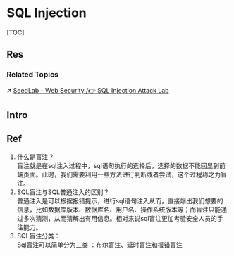 # SQL Injection

[TOC]



## Res
### Related Topics
↗ [SeedLab - Web Security /👉 SQL Injection Attack Lab](../../../../../☠️%20Kill%20Chain/🎯%20Cyber%20Ranges%20&%20Labs/🧪%20Ranges%20&%20Security%20Labs/SEED%20Project/SeedLab%20-%20Web%20Security.md#👉%20SQL%20Injection%20Attack%20Lab)



## Intro


## Ref
[👍 SQL注入之盲注简单总结]: https://www.cnblogs.com/zane-s/articles/12371820.html
1. 什么是盲注？  
    盲注就是在sql注入过程中，sql语句执行的选择后，选择的数据不能回显到前端页面。此时，我们需要利用一些方法进行判断或者尝试，这个过程称之为盲注。
2. SQL盲注与SQL普通注入的区别？  
    普通注入是可以根据报错提示，进行sql语句注入从而，直接爆出我们想要的信息，比如数据库版本、数据库名、用户名、操作系统版本等；而盲注只能通过多次猜测，从而猜解出有用信息。相对来说sql盲注更加考验安全人员的手注能力。
3. SQL盲注分类：  
    Sql盲注可以简单分为三类 ：布尔盲注、延时盲注和报错盲注

[👍 SQL注入之布尔盲注并使用burp进行自动化爆破]: https://www.haochen1204.com/2021/03/29/sql-zhu-ru-zhi-bu-er-mang-zhu-bing-shi-yong-burp-jin-xing-zi-dong-hua-bao-po/#toc-heading-1
